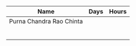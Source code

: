 
|Name| Days | Hours |
|--|--|--|
|Purna Chandra Rao Chinta  |  |  |
|  |  |  |
|  |  |  |
|  |  |  |
|  |  |  |
|  |  |  |
|  |  |  |

